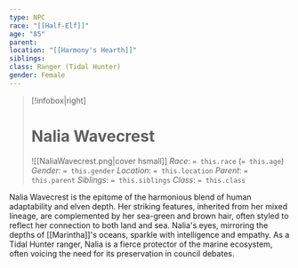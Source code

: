 ```yaml
---
type: NPC
race: "[[Half-Elf]]"
age: "85"
parent: 
location: "[[Harmony's Hearth]]"
siblings: 
class: Ranger (Tidal Hunter)
gender: Female
---
```

>[!infobox|right]
># Nalia Wavecrest
>![[NaliaWavecrest.png|cover hsmall]]
>_Race_: `= this.race` (`= this.age`)
>_Gender_: `= this.gender`
>_Location_: `= this.location`
>_Parent_: `= this.parent`
>_Siblings_: `= this.siblings`
>_Class_: `= this.class`

Nalia Wavecrest is the epitome of the harmonious blend of human adaptability and elven depth. Her striking features, inherited from her mixed lineage, are complemented by her sea-green and brown hair, often styled to reflect her connection to both land and sea. Nalia's eyes, mirroring the depths of [[Marintha]]'s oceans, sparkle with intelligence and empathy. As a Tidal Hunter ranger, Nalia is a fierce protector of the marine ecosystem, often voicing the need for its preservation in council debates.
